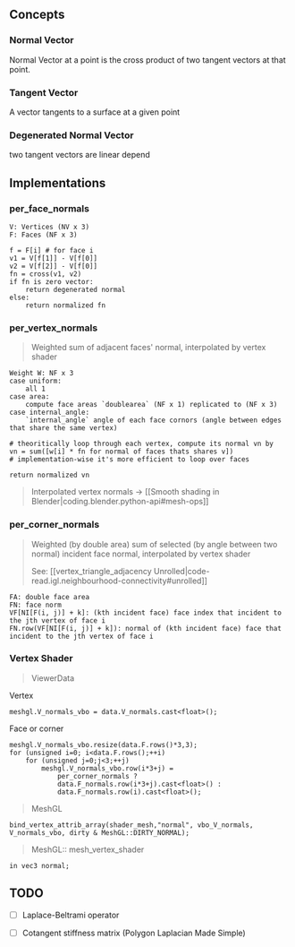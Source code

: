 

## Concepts
### Normal Vector
Normal Vector at a point is the cross product of two tangent vectors at that point.
### Tangent Vector
A vector tangents to a surface at a given point
### Degenerated Normal Vector
two tangent vectors are linear depend

## Implementations

### per_face_normals

```
V: Vertices (NV x 3)
F: Faces (NF x 3)

f = F[i] # for face i
v1 = V[f[1]] - V[f[0]]
v2 = V[f[2]] - V[f[0]]
fn = cross(v1, v2)
if fn is zero vector:
    return degenerated normal
else:
    return normalized fn
```

### per_vertex_normals

> Weighted sum of adjacent faces' normal, interpolated by vertex shader

```
Weight W: NF x 3
case uniform: 
    all 1
case area: 
    compute face areas `doublearea` (NF x 1) replicated to (NF x 3)
case internal_angle: 
    `internal_angle` angle of each face cornors (angle between edges that share the same vertex)

# theoritically loop through each vertex, compute its normal vn by
vn = sum([w[i] * fn for normal of faces thats shares v])
# implementation-wise it's more efficient to loop over faces

return normalized vn

```

> Interpolated vertex normals -> [[Smooth shading in Blender|coding.blender.python-api#mesh-ops]]

### per_corner_normals
>Weighted (by double area) sum of selected (by angle between two normal) incident face normal, interpolated by vertex shader
>
>See: [[vertex_triangle_adjacency Unrolled|code-read.igl.neighbourhood-connectivity#unrolled]]


```
FA: double face area
FN: face norm
VF[NI[F(i, j)] + k]: (kth incident face) face index that incident to the jth vertex of face i
FN.row(VF[NI[F(i, j)] + k]): normal of (kth incident face) face that incident to the jth vertex of face i
```

### Vertex Shader
> ViewerData

Vertex
```
meshgl.V_normals_vbo = data.V_normals.cast<float>();
```
Face or corner
```
meshgl.V_normals_vbo.resize(data.F.rows()*3,3);
for (unsigned i=0; i<data.F.rows();++i)
    for (unsigned j=0;j<3;++j)
        meshgl.V_normals_vbo.row(i*3+j) =
            per_corner_normals ?
            data.F_normals.row(i*3+j).cast<float>() :
            data.F_normals.row(i).cast<float>();
```


> MeshGL

```
bind_vertex_attrib_array(shader_mesh,"normal", vbo_V_normals, V_normals_vbo, dirty & MeshGL::DIRTY_NORMAL);
```

> MeshGL:: mesh_vertex_shader

```
in vec3 normal;
```

## TODO
- [ ] Laplace-Beltrami operator
- [ ] Cotangent stiffness matrix (Polygon Laplacian Made Simple)


